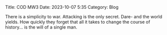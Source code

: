 Title: COD MW3 
Date: 2023-10-07 5:35
Category: Blog

There is a simplicity to war. Attacking is the only secret. Dare- and the world yields. How quickly they forget that all it takes to change the course of history... is the will of a single man.